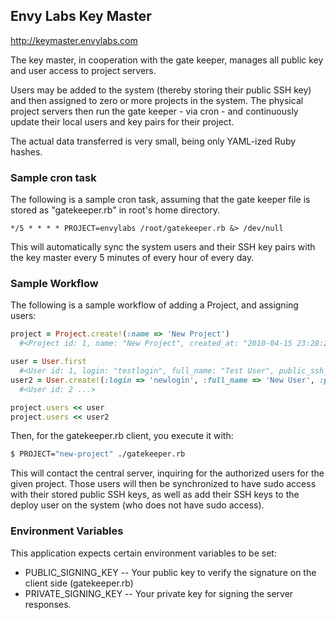 ## Envy Labs Key Master

http://keymaster.envylabs.com

The key master, in cooperation with the gate keeper, manages all public key and user access to project servers.

Users may be added to the system (thereby storing their public SSH key) and then assigned to zero or more projects in the system.  The physical project servers then run the gate keeper - via cron - and continuously update their local users and key pairs for their project.

The actual data transferred is very small, being only YAML-ized Ruby hashes.

### Sample cron task

The following is a sample cron task, assuming that the gate keeper file is stored as "gatekeeper.rb" in root's home directory.

```
*/5 * * * * PROJECT=envylabs /root/gatekeeper.rb &> /dev/null
```

This will automatically sync the system users and their SSH key pairs with the key master every 5 minutes of every hour of every day.

### Sample Workflow

The following is a sample workflow of adding a Project, and assigning users:

```ruby
project = Project.create!(:name => 'New Project')
  #<Project id: 1, name: "New Project", created_at: "2010-04-15 23:28:22", updated_at: "2010-04-15 23:28:22">

user = User.first
  #<User id: 1, login: "testlogin", full_name: "Test User", public_ssh_key: "ssh-dss AAAAB3NzaC1kc3MAAAEBANA6UB7GRWHe3NrJ99aQKst...", uid: 5000, created_at: "2010-02-22 05:19:33", updated_at: "2010-02-22 06:24:06">
user2 = User.create!(:login => 'newlogin', :full_name => 'New User', :public_ssh_key => File.read("id_dsa.pub"), :uid => 5001)
  #<User id: 2 ...>

project.users << user
project.users << user2
```

Then, for the gatekeeper.rb client, you execute it with:

```bash
$ PROJECT="new-project" ./gatekeeper.rb
```

This will contact the central server, inquiring for the authorized users for the given project.  Those users will then be synchronized to have sudo access with their stored public SSH keys, as well as add their SSH keys to the deploy user on the system (who does not have sudo access).

### Environment Variables

This application expects certain environment variables to be set:

* PUBLIC_SIGNING_KEY -- Your public key to verify the signature on the client side (gatekeeper.rb)
* PRIVATE_SIGNING_KEY -- Your private key for signing the server responses.
